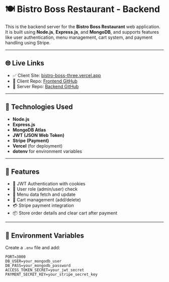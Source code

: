 # 🍽️ Bistro Boss Restaurant - Backend

This is the backend server for the **Bistro Boss Restaurant** web application. It is built using **Node.js**, **Express.js**, and **MongoDB**, and supports features like user authentication, menu management, cart system, and payment handling using Stripe.

---

## 🌐 Live Links

-   ✅ Client Site: [bistro-boss-three.vercel.app](https://bistro-boss-three.vercel.app)
-   🔗 Client Repo: [Frontend GitHub](https://github.com/sajid-islam/Bistro-Boss-Restaurant)
-   🔗 Server Repo: [Backend GitHub](https://github.com/sajid-islam/Bistro-Boss-Restaurant-Server)

---

## 🧰 Technologies Used

-   **Node.js**
-   **Express.js**
-   **MongoDB Atlas**
-   **JWT (JSON Web Token)**
-   **Stripe (Payment)**
-   **Vercel** (for deployment)
-   **dotenv** for environment variables

---

## 📁 Features

-   🔐 JWT Authentication with cookies
-   👤 User role (admin/user) check
-   🍔 Menu data fetch and update
-   🛒 Cart management (add/delete)
-   💳 Stripe payment integration
-   📦 Store order details and clear cart after payment

---

## 🔑 Environment Variables

Create a `.env` file and add:

```env
PORT=3000
DB_USER=your_mongodb_user
DB_PASS=your_mongodb_password
ACCESS_TOKEN_SECRET=your_jwt_secret
PAYMENT_SECRET_KEY=your_stripe_secret_key

```
